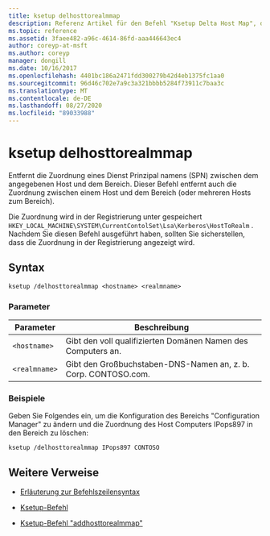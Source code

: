 ```yaml
---
title: ksetup delhosttorealmmap
description: Referenz Artikel für den Befehl "Ksetup Delta Host Map", der eine Dienst Prinzipal Namen-Zuordnung (Service Principal Name, SPN) zwischen dem angegebenen Host und dem Bereich entfernt.
ms.topic: reference
ms.assetid: 3faee482-a96c-4614-86fd-aaa446643ec4
author: coreyp-at-msft
ms.author: coreyp
manager: dongill
ms.date: 10/16/2017
ms.openlocfilehash: 4401bc186a2471fdd300279b42d4eb1375fc1aa0
ms.sourcegitcommit: 96d46c702e7a9c3a321bbbb5284f73911c7baa3c
ms.translationtype: MT
ms.contentlocale: de-DE
ms.lasthandoff: 08/27/2020
ms.locfileid: "89033988"
---
```

# <a name="ksetup-delhosttorealmmap"></a>ksetup delhosttorealmmap

Entfernt die Zuordnung eines Dienst Prinzipal namens (SPN) zwischen dem angegebenen Host und dem Bereich. Dieser Befehl entfernt auch die Zuordnung zwischen einem Host und dem Bereich (oder mehreren Hosts zum Bereich).

Die Zuordnung wird in der Registrierung unter gespeichert `HKEY_LOCAL_MACHINE\SYSTEM\CurrentContolSet\Lsa\Kerberos\HostToRealm` . Nachdem Sie diesen Befehl ausgeführt haben, sollten Sie sicherstellen, dass die Zuordnung in der Registrierung angezeigt wird.

## <a name="syntax"></a>Syntax

```
ksetup /delhosttorealmmap <hostname> <realmname>
```

### <a name="parameters"></a>Parameter

| Parameter | Beschreibung |
| --------- | ----------- |
| `<hostname>` | Gibt den voll qualifizierten Domänen Namen des Computers an. |
| `<realmname>` | Gibt den Großbuchstaben-DNS-Namen an, z. b. Corp. CONTOSO.com. |

### <a name="examples"></a>Beispiele

Geben Sie Folgendes ein, um die Konfiguration des Bereichs "Configuration Manager" zu ändern und die Zuordnung des Host Computers IPops897 in den Bereich zu löschen:

```
ksetup /delhosttorealmmap IPops897 CONTOSO
```

## <a name="additional-references"></a>Weitere Verweise

- [Erläuterung zur Befehlszeilensyntax](command-line-syntax-key.md)

- [Ksetup-Befehl](ksetup.md)

- [Ksetup-Befehl "addhosttorealmmap"](ksetup-addhosttorealmmap.md)
